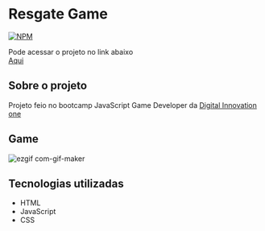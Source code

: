 # Resgate Game

[![NPM](https://img.shields.io/npm/l/react)](https://github.com/Daniel-lins/resgate-game/blob/main/LICENSE) 

Pode acessar o projeto no link abaixo<br>
<a href="https://resgate-game.vercel.app/">Aqui</a>


## Sobre o projeto

Projeto feio no bootcamp JavaScript Game Developer da <a href="https://digitalinnovation.one/">Digital Innovation one </a>


## Game

![ezgif com-gif-maker](https://user-images.githubusercontent.com/71731815/124052412-bfea8f00-d9f4-11eb-98db-ea2fdd4f1352.gif)

## Tecnologias utilizadas

- HTML
- JavaScript
- CSS

